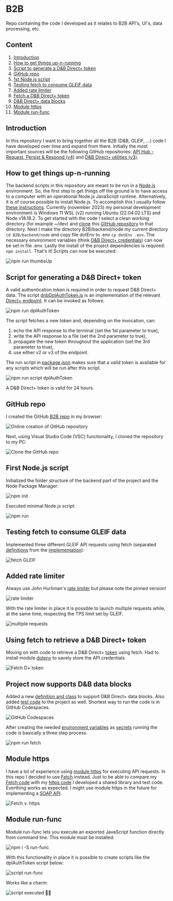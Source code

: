 # B2B
Repo containing the code I developed as it relates to B2B API's, UI's, data processing, etc.

## Content
1. [Introduction](#introduction)
2. [How to get things up-n-running](#how-to-get-things-up-n-running)
3. [Script to generate a D&B Direct+ token](#script-for-generating-a-db-direct-token)
4. [GitHub repo](#github-repo)
5. [1st Node.js script](#first-nodejs-script)
6. [Testing fetch to consume GLEIF data](#testing-fetch-to-consume-gleif-data)
7. [Added rate limiter](#added-rate-limiter)
8. [Fetch a D&B Direct+ token](#using-fetch-to-retrieve-a-db-direct-token)
9. [D&B Direct+ data blocks](#project-now-supports-db-data-blocks)
10. [Module https](#module-https)
11. [Module run-func](#module-run-func)

## Introduction
In this repository I want to bring together all the B2B (D&B, GLEIF, ...) code I have developed over time and expand from there. Initially the most important sources will be the following GitHub repositories: [API Hub - Request, Persist & Respond (v4)](https://github.com/hdr1001/api_hub_rpr_v4) and [D&B Direct+ utilities (v3)](https://github.com/hdr1001/dnbDplUtilities_v3).

## How to get things up-n-running
The backend scripts in this repository are meant to be run in a [Node.js](https://nodejs.org/en/about) environment. So, the first step to get things off the ground is to have access to a computer with an operational Node.js JavaScript runtime. Alternatively, it is of course possible to install Node.js. To accomplish this I usually follow [these instructions](https://github.com/nodesource/distributions#ubuntu-versions). Currently (november 2023) my personal development environment is Windows 11 WSL (v2) running Ubuntu (22.04.02 LTS) and Node v18.18.2. To get started with the code I select a clean working directory (for example ~/dev) and [clone](https://docs.github.com/en/repositories/creating-and-managing-repositories/cloning-a-repository) this [GitHub repository](https://github.com/hdr1001/B2B.git) to that directory. Next I make the directory B2B/backend/node my current directory ```cd B2B/backend/node``` and copy file dotEnv to .env ```cp dotEnv .env```. The necessary environment variables (think [D&B Direct+ credentials](https://directplus.documentation.dnb.com/html/pages/Authentication.html)) can now be set in file .env. Lastly the install of the project dependencies is required: ```npm install```. That's it! Scripts can now be executed:

![npm run thumbsUp][def00017]

## Script for generating a D&B Direct+ token

A valid authentication token is required in order to request D&B Direct+ data. The script [dnbDplAuthToken.js](https://bit.ly/3PAR8AO) is an implementation of the relevant [Direct+ endpoint](https://bit.ly/3s1wApw). It can be invoked as follows:

![npm run dplAuthToken][def00015]

The script fetches a new token and, depending on the invocation, can:

1. echo the API response to the terminal (set the 1st parameter to true),
2. write the API response to a file (set the 2nd parameter to true),
3. propagate the new token throughout the application (set the 3rd parameter to true),
4. use either v2 or v3 of the endpoint.

The run script in [package.json](https://bit.ly/3RlrYYu) makes sure that a valid token is available for any scripts which will be run after this script.

![npm run script dplAuthToken][def00016]

A D&B Direct+ token is valid for 24 hours.

## GitHub repo
I created the GitHub [B2B repo](https://github.com/hdr1001/B2B) in my browser:

![Online creation of GitHub repository][def00001]

Next, using Visual Studio Code (VSC) functionality, I cloned the repository to my PC:

![Clone the GitHub repo][def00002]

## First Node.js script
Initialized the folder structure of the backend part of the project and the Node Package Manager:

![npm init][def00003]

Executed minimal Node.js script:

![npm run][def00004]

## Testing fetch to consume GLEIF data
Implemented three different GLEIF API requests using fetch (separated [definitions](https://bit.ly/47sHzLb) from the [implementation](https://bit.ly/3Yt3E8q)):

![fetch GLEIF][def00005]

## Added rate limiter
Always use John Hurliman's [rate limiter](https://github.com/jhurliman/node-rate-limiter) but please note the pinned version!

![rate limiter][def00006]

With the rate limiter in place it is possible to launch multiple requests while, at the same time, respecting the TPS limit set by GLEIF.

![multiple requests][def00007]

## Using fetch to retrieve a D&B Direct+ token

Moving on with code to retrieve a D&B Direct+ [token](https://directplus.documentation.dnb.com/openAPI.html?apiID=authentication) using fetch. Had to install module [dotenv](https://www.npmjs.com/package/dotenv?ref=hackernoon.com) to savely store the API credentials.

![Fetch D+ token][def00008]

## Project now supports D&B data blocks
Added a new [definition and class](https://bit.ly/3QyfhsV) to support D&B Direct+ data blocks. Also added [test code](https://bit.ly/3DSoZ1t) to the project as well. Shortest way to run the code is in GitHub Codespaces.

![GitHub Codespaces][def00009]

After creating the needed [environment variables](https://github.com/hdr1001/B2B/blob/0dbe961ae68b10fc2d3a4632e3c59a40a472b282/backend/node/dotEnv) as [secrets](https://docs.github.com/en/codespaces/managing-your-codespaces/managing-encrypted-secrets-for-your-codespaces) running the code is basically a three step process.

![npm run fetch][def00010]

## Module https

I have a lot of experience using [module https](https://nodejs.org/api/https.html#https) for executing API requests. In this repo I decided to use [Fetch](https://nodejs.org/dist/latest-v18.x/docs/api/globals.html#fetch) instead. Just to be able to compare my [Fetch code](https://github.com/hdr1001/B2B/blob/main/backend/node/src/share/apiDefs.js) with my [https code](https://github.com/hdr1001/B2B/blob/main/backend/node/src/share/httpApiDefs.js) I developed a shared library and test code. Everthing works as expected. I might use module https in the future for implementing a [SOAP API](https://stoplight.io/api-types/soap-api).

![Fetch v. https][def00011]

## Module run-func

Module run-func lets you execute an exported JavaScript function directly from command line. This module must be installed:

![npm i -S run-func][def00012]

With this functionality in place it is possible to create scripts like the dplAuthToken script below:

![script run-func][def00013]

Works like a charm:

![script executed 👍🏻][def00014]

[def00001]: https://onedrive.live.com/embed?resid=737B6DCF4DE57D80%2110659&authkey=%21ANInHYJzHrgtSIY&width=999999&height=660
[def00002]: https://onedrive.live.com/embed?resid=737B6DCF4DE57D80%2110658&authkey=%21AOiUWHnoJaWzcLc&width=999999&height=448
[def00003]: https://onedrive.live.com/embed?resid=737B6DCF4DE57D80%2110660&authkey=%21ABbXt4yOUaQh_eA&width=384&height=999999
[def00004]: https://onedrive.live.com/embed?resid=737B6DCF4DE57D80%2110661&authkey=%21AHeCK8qa_gSNjQg&width=620&height=999999
[def00005]: https://onedrive.live.com/embed?resid=737B6DCF4DE57D80%2110688&authkey=%21AM-ECf-UaGF4KaA&width=660
[def00006]: https://onedrive.live.com/embed?resid=737B6DCF4DE57D80%2110691&authkey=%21AJA-z08rLyNIi9o&width=660
[def00007]: https://onedrive.live.com/embed?resid=737B6DCF4DE57D80%2110692&authkey=%21ALlSZUvkVr-cye8&width=660
[def00008]: https://onedrive.live.com/embed?resid=737B6DCF4DE57D80%2110714&authkey=%21ADFrizxoQpFV-9U&width=660
[def00009]: https://onedrive.live.com/embed?resid=737B6DCF4DE57D80%2110721&authkey=%21AJxu4j37hZQe3tQ&width=660
[def00010]: https://onedrive.live.com/embed?resid=737B6DCF4DE57D80%2110764&authkey=%21ABu7vEp4jxqeG-E&width=780&height=565
[def00011]: https://onedrive.live.com/embed?resid=737B6DCF4DE57D80%2110747&authkey=%21ALayNCh1R8vhMrc&width=597&height=351
[def00012]: https://onedrive.live.com/embed?resid=737B6DCF4DE57D80%2110761&authkey=%21AC0rp8VsASN3D_Y&width=578&height=131
[def00013]: https://onedrive.live.com/embed?resid=737B6DCF4DE57D80%2110762&authkey=%21AJ3FL0VIASGGKDk&width=660
[def00014]: https://onedrive.live.com/embed?resid=737B6DCF4DE57D80%2110763&authkey=%21ABl4jQgE87lULvE&width=660
[def00015]: https://onedrive.live.com/embed?resid=737B6DCF4DE57D80%2110850&authkey=%21AJdOzhczKn34nWk&width=660
[def00016]: https://onedrive.live.com/embed?resid=737B6DCF4DE57D80%2110851&authkey=%21ABVY-Fbx_S9DHp8&width=660
[def00017]: https://onedrive.live.com/embed?resid=737B6DCF4DE57D80%2111129&authkey=%21AECbPtNwxy3snHc&width=517&height=456
